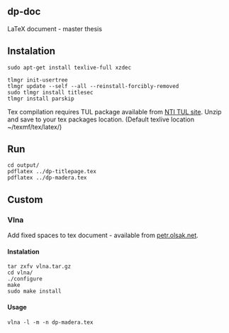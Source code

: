 ## dp-doc

LaTeX document - master thesis

## Instalation

```shell
sudo apt-get install texlive-full xzdec

tlmgr init-usertree
tlmgr update --self --all --reinstall-forcibly-removed
sudo tlmgr install titlesec
tlmgr install parskip
```

Tex compilation requires TUL package available from [NTI TUL site](http://www.nti.tul.cz/~satrapa/vyuka/latex-tul/). Unzip and save to your tex packages location. (Default texlive location ~/texmf/tex/latex/)

## Run

```shell
cd output/
pdflatex ../dp-titlepage.tex
pdflatex ../dp-madera.tex
```

## Custom

### Vlna

Add fixed spaces to tex document - available from [petr.olsak.net](http://petr.olsak.net/ftp/olsak/vlna/).

#### Instalation

```shell
tar zxfv vlna.tar.gz
cd vlna/
./configure
make
sudo make install
```

#### Usage

```shell
vlna -l -m -n dp-madera.tex 
```